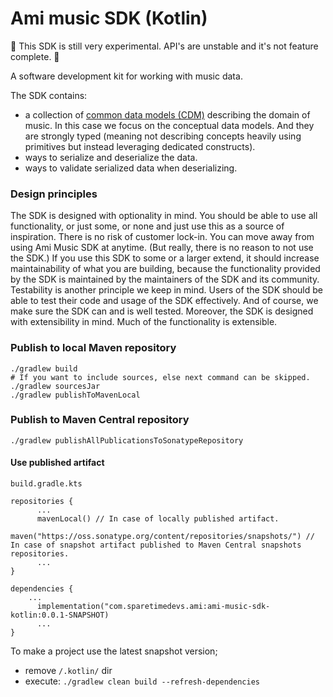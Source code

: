 # Ami music SDK (Kotlin)

:construction: This SDK is still very experimental. API's are unstable and it's not feature complete. :construction:

A software development kit for working with music data.

The SDK contains:

- a collection of [common data models (CDM)](https://en.wikipedia.org/wiki/Common_data_model) describing the domain of
  music. In this case we focus on the conceptual data models. And they are strongly typed (meaning not describing
  concepts heavily using primitives but instead leveraging dedicated constructs).
- ways to serialize and deserialize the data.
- ways to validate serialized data when deserializing.

### Design principles

The SDK is designed with optionality in mind. You should be able to use all functionality, or just some, or none and
just use this as a source of inspiration. There is no risk of customer lock-in. You can move away from using Ami Music
SDK at anytime. (But really, there is no reason to not use the SDK.)
If you use this SDK to some or a larger extend, it should increase maintainability of what you are building, because the
functionality provided by the SDK is maintained by the maintainers of the SDK and its community.
Testability is another principle we keep in mind. Users of the SDK should be able to test their code and usage of the
SDK effectively. And of course, we make sure the SDK can and is well tested.
Moreover, the SDK is designed with extensibility in mind. Much of the functionality is extensible.

### Publish to local Maven repository

```
./gradlew build
# If you want to include sources, else next command can be skipped.
./gradlew sourcesJar
./gradlew publishToMavenLocal
```

### Publish to Maven Central repository

```
./gradlew publishAllPublicationsToSonatypeRepository
```

#### Use published artifact

`build.gradle.kts`

```
repositories {
	  ...
	  mavenLocal() // In case of locally published artifact.
	  maven("https://oss.sonatype.org/content/repositories/snapshots/") // In case of snapshot artifact published to Maven Central snapshots repositories.
	  ...
}

dependencies {
    ...
	  implementation("com.sparetimedevs.ami:ami-music-sdk-kotlin:0.0.1-SNAPSHOT)
	  ...
}
```

To make a project use the latest snapshot version;

- remove `/.kotlin/` dir
- execute: `./gradlew clean build --refresh-dependencies`
